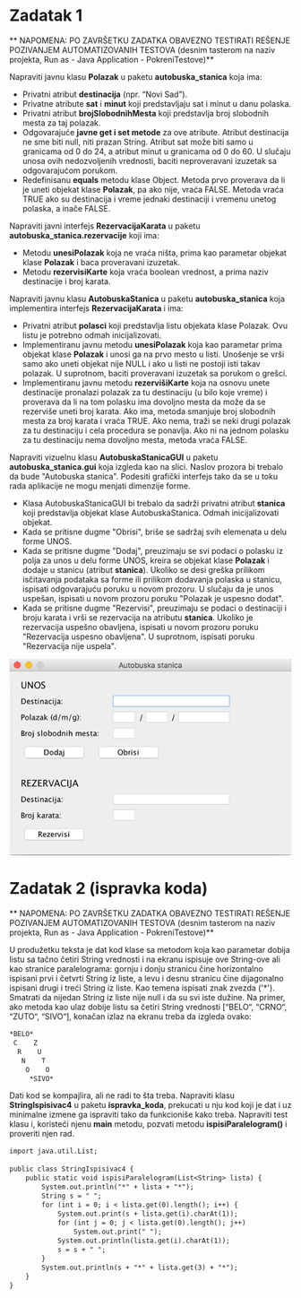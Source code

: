 # Zadatak 1

** NAPOMENA: PO ZAVRŠETKU ZADATKA OBAVEZNO TESTIRATI REŠENJE POZIVANJEM AUTOMATIZOVANIH TESTOVA (desnim tasterom na naziv projekta, Run as - Java Application - PokreniTestove)**

Napraviti javnu klasu **Polazak** u paketu **autobuska_stanica** koja ima:
- Privatni atribut **destinacija** (npr. “Novi Sad”).
- Privatne atribute **sat** i **minut** koji predstavljaju sat i minut u danu polaska.
- Privatni atribut **brojSlobodnihMesta** koji predstavlja broj slobodnih mesta za taj polazak.
- Odgovarajuće **javne get i set metode** za ove atribute. Atribut destinacija ne sme biti null, niti prazan String. Atribut sat može biti samo u granicama od 0 do 24, a atribut minut u granicama od 0 do 60. U slučaju unosa ovih nedozvoljenih vrednosti, baciti neproveravani izuzetak sa odgovarajućom porukom.
- Redefinisanu **equals** metodu klase Object. Metoda prvo proverava da li je uneti objekat klase **Polazak**, pa ako nije, vraća FALSE. Metoda vraća TRUE ako su destinacija i vreme jednaki destinaciji i vremenu unetog polaska, a inače FALSE.

Napraviti javni interfejs **RezervacijaKarata** u paketu **autobuska_stanica.rezervacije** koji ima:
- Metodu **unesiPolazak** koja ne vraća ništa, prima kao parametar objekat klase **Polazak** i baca proveravani izuzetak.
- Metodu **rezervisiKarte** koja vraća boolean vrednost, a prima naziv destinacije i broj karata.

Napraviti javnu klasu **AutobuskaStanica** u paketu **autobuska_stanica** koja implementira interfejs **RezervacijaKarata** i ima:
- Privatni atribut **polasci** koji predstavlja listu objekata klase Polazak. Ovu listu je potrebno odmah inicijalizovati.
- Implementiranu javnu metodu **unesiPolazak** koja kao parametar prima objekat klase **Polazak** i unosi ga na prvo mesto u listi. Unošenje se vrši samo ako uneti objekat nije NULL i ako u listi ne postoji isti takav polazak. U suprotnom, baciti proveravani izuzetak sa porukom o grešci.
- Implementiranu javnu metodu **rezervišiKarte** koja na osnovu unete destinacije pronalazi polazak za tu destinaciju (u bilo koje vreme) i proverava da li na tom polasku ima dovoljno mesta da može da se rezerviše uneti broj karata. Ako ima, metoda smanjuje broj slobodnih mesta za broj karata i vraća TRUE. Ako nema, traži se neki drugi polazak za tu destinaciju i cela procedura se ponavlja. Ako ni na jednom polasku za tu destinaciju nema dovoljno mesta, metoda vraća FALSE.

Napraviti vizuelnu klasu **AutobuskaStanicaGUI** u paketu **autobuska_stanica.gui** koja izgleda kao na slici. Naslov prozora bi trebalo da bude "Autobuska stanica". Podesiti grafički interfejs tako da se u toku rada aplikacije ne mogu menjati dimenzije forme.
- Klasa AutobuskaStanicaGUI bi trebalo da sadrži privatni atribut **stanica** koji predstavlja objekat klase AutobuskaStanica. Odmah inicijalizovati objekat.
- Kada se pritisne dugme "Obrisi", briše se sadržaj svih elemenata u delu forme UNOS.
- Kada se pritisne dugme "Dodaj", preuzimaju se svi podaci o polasku iz polja za unos u delu forme UNOS, kreira se objekat klase **Polazak** i dodaje u stanicu (atribut **stanica**). Ukoliko se desi greška prilikom isčitavanja podataka sa forme ili prilikom dodavanja polaska u stanicu, ispisati odgovarajuću poruku u novom prozoru. U slučaju da je unos uspešan, ispisati u novom prozoru poruku "Polazak je uspesno dodat".
- Kada se pritisne dugme "Rezervisi", preuzimaju se podaci o destinaciji i broju karata i vrši se rezervacija na atributu **stanica**. Ukoliko je rezervacija uspešno obavljena, ispisati u novom prozoru poruku "Rezervacija uspesno obavljena". U suprotnom, ispisati poruku "Rezervacija nije uspela".

![Alt text](../images/prozor.jpg?raw=true "Title")

# Zadatak 2 (ispravka koda)

** NAPOMENA: PO ZAVRŠETKU ZADATKA OBAVEZNO TESTIRATI REŠENJE POZIVANJEM AUTOMATIZOVANIH TESTOVA (desnim tasterom na naziv projekta, Run as - Java Application - PokreniTestove)**

U produžetku teksta je dat kod klase sa metodom koja kao parametar dobija listu sa tačno četiri String vrednosti i na ekranu ispisuje ove String-ove ali kao stranice paralelograma: gornju i donju stranicu čine horizontalno ispisani prvi i četvrti String iz liste, a levu i desnu stranicu čine dijagonalno ispisani drugi i treći String iz liste. Kao temena ispisati znak zvezda ('*'). Smatrati da nijedan String iz liste nije null i da su svi iste dužine. Na primer, ako metoda kao ulaz dobije listu sa četiri String vrednosti [“BELO“, “CRNO“, “ZUTO“, “SIVO“], konačan izlaz na ekranu treba da izgleda ovako:

	*BELO*
	 C    Z
	  R    U
	   N    T
	    O    O
	     *SIVO*

Dati kod se kompajlira, ali ne radi to šta treba. Napraviti klasu **StringIspisivac4** u paketu **ispravka_koda**, prekucati u nju kod koji je dat  i uz minimalne izmene ga ispraviti tako da funkcioniše kako treba. Napraviti test klasu i, koristeći njenu **main** metodu, pozvati metodu **ispisiParalelogram()** i proveriti njen rad.

	import java.util.List;
	
	public class StringIspisivac4 {
		public static void ispisiParalelogram(List<String> lista) {
			System.out.println("*" + lista + "*");
			String s = " ";
			for (int i = 0; i < lista.get(0).length(); i++) {
				System.out.print(s + lista.get(i).charAt(1));
				for (int j = 0; j < lista.get(0).length(); j++)
					System.out.print(" ");
				System.out.println(lista.get(i).charAt(1));
				s = s + " ";
			}
			System.out.println(s + "*" + lista.get(3) + "*");
		}
	}
